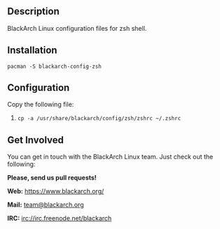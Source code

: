 ## Description

BlackArch Linux configuration files for zsh shell.

## Installation

`pacman -S blackarch-config-zsh`

## Configuration

Copy the following file:

1. `cp -a /usr/share/blackarch/config/zsh/zshrc ~/.zshrc`


## Get Involved

You can get in touch with the BlackArch Linux team. Just check out the following:

**Please, send us pull requests!**

**Web:** https://www.blackarch.org/

**Mail:** team@blackarch.org

**IRC:** [irc://irc.freenode.net/blackarch](irc://irc.freenode.net/blackarch)
